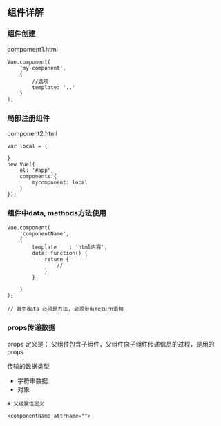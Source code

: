 
## 组件详解

### 组件创建
compoment1.html
```
Vue.component(
    'my-component',
    {
        //选项
        template: '..'
    }
);
```

### 局部注册组件
component2.html

```
var local = {

}
new Vue({
    el: '#app',
    components:{
        mycomponent: local
    }
});

```

### 组件中data, methods方法使用

```
Vue.component(
    'componentName',
    {
        template    : 'html内容',
        data: function() {
            return {
                //
            }
        }

    }
);

// 其中data 必须是方法, 必须带有return语句
```

### props传递数据
props 定义是： 父组件包含子组件，父组件向子组件传递信息的过程，是用的props

传输的数据类型
- 字符串数据
- 对象

```
# 父级属性定义

<componentName attrname="">
```